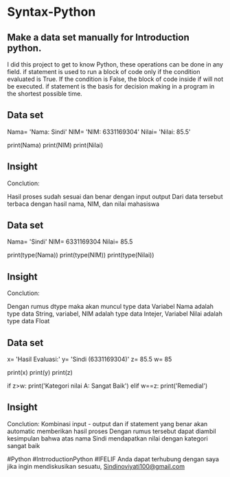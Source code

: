 # Syntax-Python
## Make a data set manually for Introduction python.
I did this project to get to know Python, these operations can be done in any field.
if statement is used to run a block of code only if the condition evaluated is True. If the condition is False, the block of code inside if will not be executed. if statement is the basis for decision making in a program in the shortest possible time.

## Data set
Nama= 'Nama: Sindi'
NIM= 'NIM: 6331169304'
Nilai= 'Nilai: 85.5'

print(Nama)
print(NIM)
print(Nilai)

## Insight
Conclution:

Hasil proses sudah sesuai dan benar dengan input output
Dari data tersebut terbaca dengan hasil nama, NIM, dan nilai mahasiswa

## Data set
Nama= 'Sindi'
NIM= 6331169304
Nilai= 85.5

print(type(Nama))
print(type(NIM))
print(type(Nilai))

## Insight
Conclution:

Dengan rumus dtype maka akan muncul type data
Variabel Nama adalah type data String, variabel, NIM adalah type data Intejer, Variabel Nilai adalah type data Float

## Data set
x= 'Hasil Evaluasi:'
y= 'Sindi (6331169304)'
z= 85.5
w= 85

print(x)
print(y)
print(z)

if z>w:
  print('Kategori nilai A: Sangat Baik')
elif w==z:
  print('Remedial')
  
## Insight
Conclution:
Kombinasi input - output dan if statement yang benar akan automatic memberikan hasil proses
Dengan rumus tersebut dapat diambil kesimpulan bahwa atas nama Sindi mendapatkan nilai dengan kategori sangat baik

#Python #IntrroductionPython #IFELIF
Anda dapat terhubung dengan saya jika ingin mendiskusikan sesuatu, Sindinoviyati100@gmail.com
